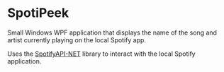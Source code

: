 # SpotiPeek
Small Windows WPF application that displays the name of the song and artist currently playing on the local Spotify app.

Uses the [SpotifyAPI-NET][sapi] library to interact with the local Spotify application.

[sapi]: https://github.com/JohnnyCrazy/SpotifyAPI-NET
